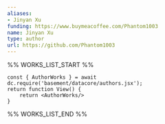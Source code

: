 ```yaml
---
aliases:
- Jinyan Xu
funding: https://www.buymeacoffee.com/Phantom1003
name: Jinyan Xu
type: author
url: https://github.com/Phantom1003
---
```



%% WORKS_LIST_START %%

```datacorejsx
const { AuthorWorks } = await dc.require('basement/datacore/authors.jsx');
return function View() {
    return <AuthorWorks/>
}
```
%% WORKS_LIST_END %%